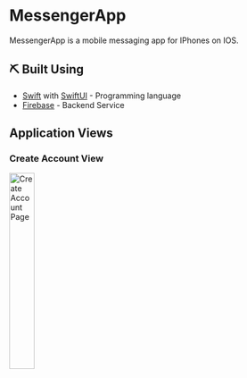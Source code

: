 # MessengerApp

MessengerApp is a mobile messaging app for IPhones on IOS.

## ⛏️ Built Using

- [Swift](https://docs.swift.org/swift-book/LanguageGuide/TheBasics.html) with [SwiftUI](https://developer.apple.com/xcode/swiftui/) - Programming language
- [Firebase](https://firebase.google.com) - Backend Service

## Application Views

### Create Account View
<img src="https://i.imgur.com/BAM52Ql.png" title="Create Account Page" width=30%  />


